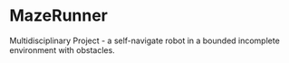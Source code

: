 # MazeRunner
Multidisciplinary Project - a self-navigate robot in a bounded incomplete environment with obstacles.
